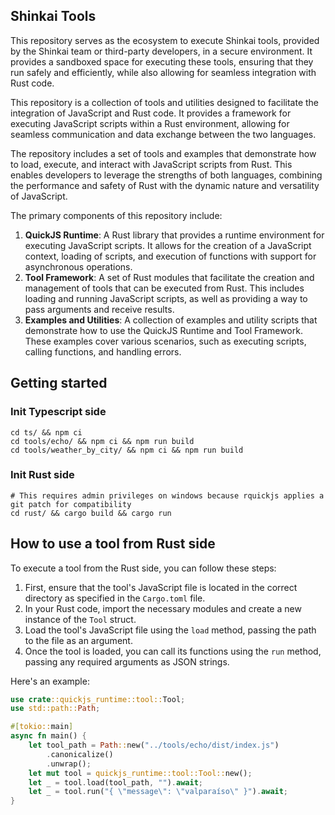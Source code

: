 ## Shinkai Tools

This repository serves as the ecosystem to execute Shinkai tools, provided by the Shinkai team or third-party developers, in a secure environment. It provides a sandboxed space for executing these tools, ensuring that they run safely and efficiently, while also allowing for seamless integration with Rust code.

This repository is a collection of tools and utilities designed to facilitate the integration of JavaScript and Rust code. It provides a framework for executing JavaScript scripts within a Rust environment, allowing for seamless communication and data exchange between the two languages.

The repository includes a set of tools and examples that demonstrate how to load, execute, and interact with JavaScript scripts from Rust. This enables developers to leverage the strengths of both languages, combining the performance and safety of Rust with the dynamic nature and versatility of JavaScript.

The primary components of this repository include:

1. **QuickJS Runtime**: A Rust library that provides a runtime environment for executing JavaScript scripts. It allows for the creation of a JavaScript context, loading of scripts, and execution of functions with support for asynchronous operations.
2. **Tool Framework**: A set of Rust modules that facilitate the creation and management of tools that can be executed from Rust. This includes loading and running JavaScript scripts, as well as providing a way to pass arguments and receive results.
3. **Examples and Utilities**: A collection of examples and utility scripts that demonstrate how to use the QuickJS Runtime and Tool Framework. These examples cover various scenarios, such as executing scripts, calling functions, and handling errors.

## Getting started

### Init Typescript side
```
cd ts/ && npm ci
cd tools/echo/ && npm ci && npm run build
cd tools/weather_by_city/ && npm ci && npm run build
```

### Init Rust side
```
# This requires admin privileges on windows because rquickjs applies a git patch for compatibility
cd rust/ && cargo build && cargo run
```

## How to use a tool from Rust side

To execute a tool from the Rust side, you can follow these steps:

1. First, ensure that the tool's JavaScript file is located in the correct directory as specified in the `Cargo.toml` file.
2. In your Rust code, import the necessary modules and create a new instance of the `Tool` struct.
3. Load the tool's JavaScript file using the `load` method, passing the path to the file as an argument.
4. Once the tool is loaded, you can call its functions using the `run` method, passing any required arguments as JSON strings.

Here's an example:
```rust
use crate::quickjs_runtime::tool::Tool;
use std::path::Path;

#[tokio::main]
async fn main() {
    let tool_path = Path::new("../tools/echo/dist/index.js")
        .canonicalize()
        .unwrap();
    let mut tool = quickjs_runtime::tool::Tool::new();
    let _ = tool.load(tool_path, "").await;
    let _ = tool.run("{ \"message\": \"valparaíso\" }").await;
}
```
